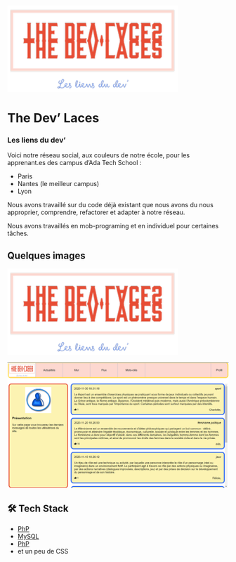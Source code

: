 
![Image](Images/logo.png)


# The Dev’ Laces

### Les liens du dev’
  
Voici notre réseau social, aux couleurs de notre école, pour les apprenant.es des campus d’Ada Tech School : 
- Paris
- Nantes (le meilleur campus)
- Lyon

Nous avons travaillé sur du code déjà existant que nous avons du nous approprier, comprendre, refactorer et adapter à notre réseau.

Nous avons travaillés en mob-programing et en individuel pour certaines tâches.



## Quelques images   
  
![logo](Images/logo.png)

![Screen](Images/screenshot.png)




## 🛠️ Tech Stack

- [PhP](https://www.php.net/)
- [MySQL](https://www.mysql.com/)
-  [PhP](https://www.php.net/)
- et un peu de CSS 
        
